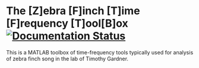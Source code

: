 # The [Z]ebra [F]inch [T]ime [F]requency [T]ool[B]ox [![Documentation Status](https://readthedocs.org/projects/gardnerlab-experiments/badge/?version=latest)](http://gardnerlab-experiments.readthedocs.org/en/latest/?badge=latest)

This is a MATLAB toolbox of time-frequency tools typically used for analysis of zebra finch song in the lab of Timothy Gardner.

